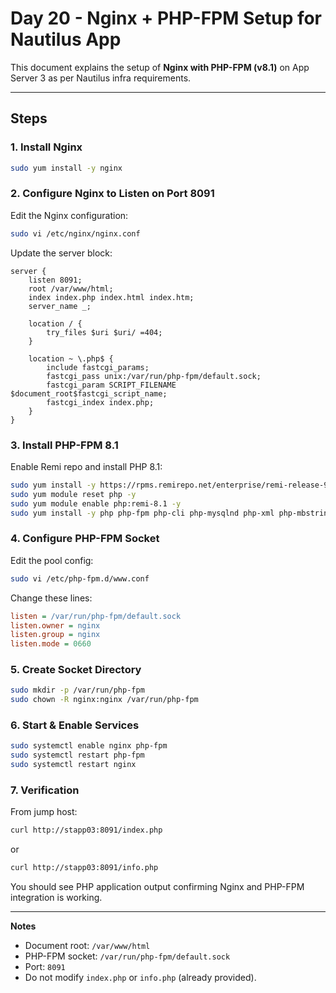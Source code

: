 # Day 20 - Nginx + PHP-FPM Setup for Nautilus App

This document explains the setup of **Nginx with PHP-FPM (v8.1)** on App Server 3 as per Nautilus infra requirements.

---

## **Steps**

### 1. Install Nginx
```bash
sudo yum install -y nginx
```

### 2. Configure Nginx to Listen on Port 8091
Edit the Nginx configuration:

```bash
sudo vi /etc/nginx/nginx.conf
```

Update the server block:

```nginx
server {
    listen 8091;
    root /var/www/html;
    index index.php index.html index.htm;
    server_name _;

    location / {
        try_files $uri $uri/ =404;
    }

    location ~ \.php$ {
        include fastcgi_params;
        fastcgi_pass unix:/var/run/php-fpm/default.sock;
        fastcgi_param SCRIPT_FILENAME $document_root$fastcgi_script_name;
        fastcgi_index index.php;
    }
}
```

### 3. Install PHP-FPM 8.1
Enable Remi repo and install PHP 8.1:

```bash
sudo yum install -y https://rpms.remirepo.net/enterprise/remi-release-9.rpm
sudo yum module reset php -y
sudo yum module enable php:remi-8.1 -y
sudo yum install -y php php-fpm php-cli php-mysqlnd php-xml php-mbstring
```

### 4. Configure PHP-FPM Socket
Edit the pool config:

```bash
sudo vi /etc/php-fpm.d/www.conf
```

Change these lines:

```ini
listen = /var/run/php-fpm/default.sock
listen.owner = nginx
listen.group = nginx
listen.mode = 0660
```

### 5. Create Socket Directory

```bash
sudo mkdir -p /var/run/php-fpm
sudo chown -R nginx:nginx /var/run/php-fpm
```

### 6. Start & Enable Services

```bash
sudo systemctl enable nginx php-fpm
sudo systemctl restart php-fpm
sudo systemctl restart nginx
```

### 7. Verification
From jump host:

```bash
curl http://stapp03:8091/index.php
```
or

```bash
curl http://stapp03:8091/info.php
```

You should see PHP application output confirming Nginx and PHP-FPM integration is working.

---

**Notes**

- Document root: `/var/www/html`
- PHP-FPM socket: `/var/run/php-fpm/default.sock`
- Port: `8091`
- Do not modify `index.php` or `info.php` (already provided).